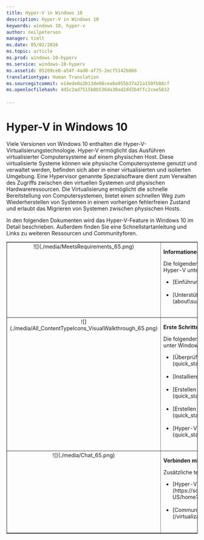 ```yaml
---
title: Hyper-V in Windows 10
description: Hyper-V in Windows 10
keywords: windows 10, hyper-v
author: neilpeterson
manager: timlt
ms.date: 05/02/2016
ms.topic: article
ms.prod: windows-10-hyperv
ms.service: windows-10-hyperv
ms.assetid: 05269ce0-a54f-4ad8-af75-2ecf5142b866
translationtype: Human Translation
ms.sourcegitcommit: e14ede0a2b13de08cea0a955b37a21a150fb88cf
ms.openlocfilehash: 4d5c2ad7515b8b536da30ad2dd3b4ffc2cee5832

---
```


# Hyper-V in Windows 10 

Viele Versionen von Windows 10 enthalten die Hyper-V-Virtualisierungstechnologie. Hyper-V ermöglicht das Ausführen virtualisierter Computersysteme auf einem physischen Host. Diese virtualisierte Systeme können wie physische Computersysteme genutzt und verwaltet werden, befinden sich aber in einer virtualisierten und isolierten Umgebung. Eine Hypervisor genannte Spezialsoftware dient zum Verwalten des Zugriffs zwischen den virtuellen Systemen und physischen Hardwareressourcen. Die Virtualisierung ermöglicht die schnelle Bereitstellung von Computersystemen, bietet einen schnellen Weg zum Wiederherstellen von Systemen in einem vorherigen fehlerfreien Zustand und erlaubt das Migrieren von Systemen zwischen physischen Hosts.

In den folgenden Dokumenten wird das Hyper-V-Feature in Windows 10 im Detail beschrieben. Außerdem finden Sie eine Schnellstartanleitung und Links zu weiteren Ressourcen und Communityforen. 

<table border="1" style="background-color:FFFFCC;border-collapse:collapse;border:1px solid FFCC00;color:000000;width:100%" cellpadding="15" cellspacing="3">
    <tr valign="top">
        <td><center>![](./media/MeetsRequirements_65.png)</center></td>
        <td valign="top">
            <p><strong>Informationen zu Hyper-V unter Windows</strong></p>
            <p>Die folgenden Artikel enthalten eine Einführung und Informationen zu Hyper-V unter Windows.</p>
            <ul>
                <li class="unordered">[Einführung in Hyper-V](./about/hyperv_on_windows.md)<br /><br /></li>
                <li class="unordered">[Unterstützte Gastbetriebssysteme](about\supported_guest_os.md)<br /><br /></li>
            </ul>   
        </td>
    </tr>
    <tr valign="top">
        <td><center>![](./media/All_ContentTypeIcons_VisualWalkthrough_65.png)</center></td>
        <td valign="top">
            <p><strong>Erste Schritte mit Hyper-V</strong></p>
            <p>Die folgenden Dokumente enthalten eine Kurzeinführung in Hyper-V unter Windows 10.</p>
            <ul>
                <li class="unordered">[Überprüfen der Systemanforderungen](quick_start\walkthrough_compatibility.md)<br /><br /></li>
                <li class="unordered">[Installieren von Hyper-V](quick_start\walkthrough_install.md)<br /><br /></li>
                <li class="unordered">[Erstellen eines virtuellen Switches](quick_start\walkthrough_virtual_switch.md)<br /><br /></li>
                <li class="unordered">[Erstellen eines virtuellen Computers](quick_start\walkthrough_create_vm.md)<br /><br /></li>
                <li class="unordered">[Hyper-V und PowerShell](quick_start\walkthrough_powershell.md)<br /><br /></li>
            </ul>
        </td>
    </tr>
    <tr valign="top">
        <td><center>![](./media/Chat_65.png)</center></td>
        <td valign="top">
            <p><strong>Verbinden mit Community und Support</strong></p>
            <p>Zusätzliche technische Support- und Communityressourcen.</p>
            <ul>
                <li class="unordered">[Hyper-V-Foren](https://social.technet.microsoft.com/Forums/windowsserver/en-US/home?forum=winserverhyperv)<br /><br /></li>
                <li class="unordered">[Communityressourcen für Hyper-V- und Windows-Container](/virtualization/community/community_overview)<br /><br /></li>
            </ul>   
        </td>
    </tr>
</table>



<!--HONumber=Jun16_HO4-->


